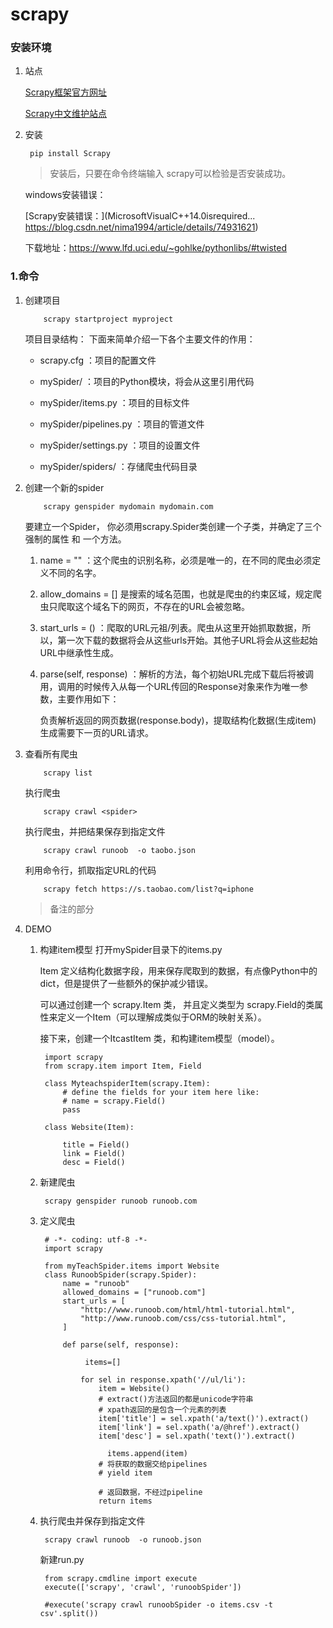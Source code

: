 # scrapy

### 安装环境
1. 站点

	[Scrapy框架官方网址](http://doc.scrapy.org/en/latest)

	[Scrapy中文维护站点](http://scrapy-chs.readthedocs.io/zh_CN/latest/index.html)
2. 安装

		pip install Scrapy

	>安装后，只要在命令终端输入 scrapy可以检验是否安装成功。
	
	windows安装错误：
	
	[Scrapy安装错误：](MicrosoftVisualC++14.0isrequired...
https://blog.csdn.net/nima1994/article/details/74931621)
	
	下载地址：https://www.lfd.uci.edu/~gohlke/pythonlibs/#twisted
	
### 1.命令



1. 创建项目

	```
	    scrapy startproject myproject
	```
	
	项目目录结构：
	下面来简单介绍一下各个主要文件的作用：

	- scrapy.cfg ：项目的配置文件
	
	- mySpider/ ：项目的Python模块，将会从这里引用代码
	
	- mySpider/items.py ：项目的目标文件
	
	- mySpider/pipelines.py ：项目的管道文件
	
	- mySpider/settings.py ：项目的设置文件
	
	- mySpider/spiders/ ：存储爬虫代码目录
2. 创建一个新的spider

	```
	    scrapy genspider mydomain mydomain.com
	```
	
	要建立一个Spider， 你必须用scrapy.Spider类创建一个子类，并确定了三个强制的属性 和 一个方法。

	1. name = "" ：这个爬虫的识别名称，必须是唯一的，在不同的爬虫必须定义不同的名字。
	
	2. allow_domains = [] 是搜索的域名范围，也就是爬虫的约束区域，规定爬虫只爬取这个域名下的网页，不存在的URL会被忽略。
	
	3. start_urls = () ：爬取的URL元祖/列表。爬虫从这里开始抓取数据，所以，第一次下载的数据将会从这些urls开始。其他子URL将会从这些起始URL中继承性生成。
	
	4. parse(self, response) ：解析的方法，每个初始URL完成下载后将被调用，调用的时候传入从每一个URL传回的Response对象来作为唯一参数，主要作用如下：
	
		负责解析返回的网页数据(response.body)，提取结构化数据(生成item)
	生成需要下一页的URL请求。
	
3. 查看所有爬虫

	```
	    scrapy list
	```
	执行爬虫
	
	```
	    scrapy crawl <spider>
	```
	执行爬虫，并把结果保存到指定文件
	
	```
	    scrapy crawl runoob  -o taobo.json
	```
	利用命令行，抓取指定URL的代码
	
	```
	    scrapy fetch https://s.taobao.com/list?q=iphone
	```
	>备注的部分

4. DEMO

	1. 构建item模型
		打开mySpider目录下的items.py
	
		Item 定义结构化数据字段，用来保存爬取到的数据，有点像Python中的dict，但是提供了一些额外的保护减少错误。
	
		可以通过创建一个 scrapy.Item 类， 并且定义类型为 scrapy.Field的类属性来定义一个Item（可以理解成类似于ORM的映射关系）。
	
		接下来，创建一个ItcastItem 类，和构建item模型（model）。
		
			import scrapy
			from scrapy.item import Item, Field
			
			class MyteachspiderItem(scrapy.Item):
			    # define the fields for your item here like:
			    # name = scrapy.Field()
			    pass
			
			class Website(Item):
			
			    title = Field()
			    link = Field()
			    desc = Field()

	2. 新建爬虫

			scrapy genspider runoob runoob.com

	3. 定义爬虫

			# -*- coding: utf-8 -*-
			import scrapy
			
			from myTeachSpider.items import Website
			class RunoobSpider(scrapy.Spider):
			    name = "runoob"
			    allowed_domains = ["runoob.com"]
			    start_urls = [
			        "http://www.runoob.com/html/html-tutorial.html",
			        "http://www.runoob.com/css/css-tutorial.html",
			    ]
			
			    def parse(self, response):
			    		
			    	 items=[]
			    	  
			        for sel in response.xpath('//ul/li'):
			            item = Website()
			            # extract()方法返回的都是unicode字符串
			            # xpath返回的是包含一个元素的列表
			            item['title'] = sel.xpath('a/text()').extract()
			            item['link'] = sel.xpath('a/@href').extract()
			            item['desc'] = sel.xpath('text()').extract()
							
						  items.append(item)
			            # 将获取的数据交给pipelines
			            # yield item
			
			            # 返回数据，不经过pipeline
			            return items

	4. 执行爬虫并保存到指定文件

			scrapy crawl runoob  -o runoob.json
			
		新建run.py
		
			from scrapy.cmdline import execute
			execute(['scrapy', 'crawl', 'runoobSpider'])
			
			#execute('scrapy crawl runoobSpider -o items.csv -t csv'.split())
